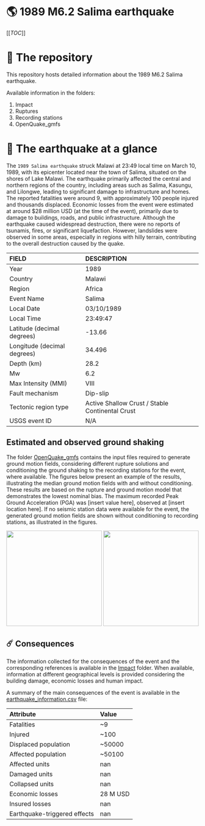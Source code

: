 # 🌎 1989 M6.2 Salima earthquake
[[_TOC_]]

# 📂 The repository

This repository hosts detailed information about the 1989 M6.2 Salima earthquake.

Available information in the folders:

1. Impact
2. Ruptures
3. Recording stations
4. OpenQuake_gmfs


# 🚀 The earthquake at a glance 

The `1989 Salima earthquake` struck Malawi at 23:49 local time on March 10, 1989, with its epicenter located near the town of Salima, situated on the shores of Lake Malawi. The earthquake primarily affected the central and northern regions of the country, including areas such as Salima, Kasungu, and Lilongwe, leading to significant damage to infrastructure and homes. The reported fatalities were around 9, with approximately 100 people injured and thousands displaced. Economic losses from the event were estimated at around $28 million USD (at the time of the event), primarily due to damage to buildings, roads, and public infrastructure. Although the earthquake caused widespread destruction, there were no reports of tsunamis, fires, or significant liquefaction. However, landslides were observed in some areas, especially in regions with hilly terrain, contributing to the overall destruction caused by the quake.

| FIELD | DESCRIPTION |
|:-------|:-------------|
| Year | 1989 |
| Country | Malawi |
| Region | Africa |
| Event Name | Salima |
| Local Date | 03/10/1989 |
| Local Time | 23:49:47 |
| Latitude (decimal degrees) | -13.66 |
| Longitude (decimal degrees) | 34.496 |
| Depth (km) | 28.2 |
| Mw | 6.2 |
| Max Intensity (MMI) | VIII |
| Fault mechanism | Dip-slip |
| Tectonic region type | Active Shallow Crust / Stable Continental Crust |
| USGS event ID | N/A |

## Estimated and observed ground shaking

The folder [OpenQuake_gmfs](./OpenQuake_gmfs/) contains the input files required to generate ground motion fields, considering different rupture solutions and conditioning the ground shaking to the recording stations for the event, where available. The figures below present an example of the results, illustrating the median ground motion fields with and without conditioning. These results are based on the rupture and ground motion model that demonstrates the lowest nominal bias. The maximum recorded Peak Ground Acceleration (PGA) was [insert value here], observed at [insert location here]. If no seismic station data were available for the event, the generated ground motion fields are shown without conditioning to recording stations, as illustrated in the figures.

<img src="./4_OpenQuake_gmfs/median_gmf_stations_none.png" height="250">
<img src="./4_OpenQuake_gmfs/median_gmf_stations_seismic.png" height="250">

## ☄️ Consequences

The information collected for the consequences of the event and the corresponding references is available in the [Impact](./Impact) folder. When available, information at different geographical levels is provided considering the building damage, economic losses and human impact.

A summary of the main consequences of the event is available in the [earthquake_information.csv](./earthquake_information.csv) file:

| Attribute | Value |
|:-------|:-------------|
| Fatalities | ~9 |
| Injured | ~100 |
| Displaced population | ~50000 |
| Affected population | ~50100 |
| Affected units | nan |
| Damaged units | nan |
| Collapsed units | nan |
| Economic losses | 28 M USD |
| Insured losses | nan |
| Earthquake-triggered effects | nan |